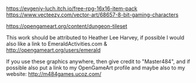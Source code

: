 ﻿https://evgeniy-luch.itch.io/free-rpg-16x16-item-pack
https://www.vecteezy.com/vector-art/68657-8-bit-gaming-characters

https://opengameart.org/content/dungeon-tileset

This work should be attributed to Heather Lee Harvey, if possible I would also like a link to EmeraldActivities.com & http://opengameart.org/users/emerald

If you use these graphics anywhere, then give credit to "Master484", and if possible also put a link to my OpenGameArt profile and maybe also to my website: http://m484games.ucoz.com/